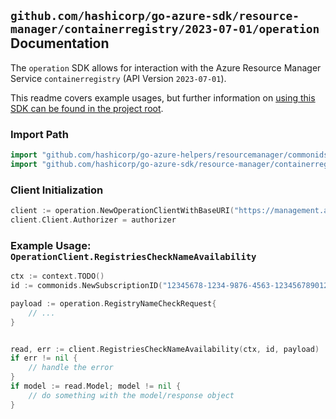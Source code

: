 
## `github.com/hashicorp/go-azure-sdk/resource-manager/containerregistry/2023-07-01/operation` Documentation

The `operation` SDK allows for interaction with the Azure Resource Manager Service `containerregistry` (API Version `2023-07-01`).

This readme covers example usages, but further information on [using this SDK can be found in the project root](https://github.com/hashicorp/go-azure-sdk/tree/main/docs).

### Import Path

```go
import "github.com/hashicorp/go-azure-helpers/resourcemanager/commonids"
import "github.com/hashicorp/go-azure-sdk/resource-manager/containerregistry/2023-07-01/operation"
```


### Client Initialization

```go
client := operation.NewOperationClientWithBaseURI("https://management.azure.com")
client.Client.Authorizer = authorizer
```


### Example Usage: `OperationClient.RegistriesCheckNameAvailability`

```go
ctx := context.TODO()
id := commonids.NewSubscriptionID("12345678-1234-9876-4563-123456789012")

payload := operation.RegistryNameCheckRequest{
	// ...
}


read, err := client.RegistriesCheckNameAvailability(ctx, id, payload)
if err != nil {
	// handle the error
}
if model := read.Model; model != nil {
	// do something with the model/response object
}
```
